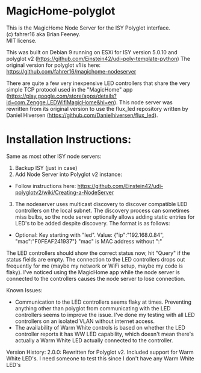 # MagicHome-polyglot
This is the MagicHome Node Server for the ISY Polyglot interface.  
(c) fahrer16 aka Brian Feeney.  
MIT license. 

This was built on Debian 9 running on ESXi for ISY version 5.0.10 and polyglot v2 (https://github.com/Einstein42/udi-poly-template-python)
The original version for polyglot v1 is here: https://github.com/fahrer16/magichome-nodeserver

There are quite a few very inexpensive LED controllers that share the very simple TCP protocol used in the "MagicHome" app (https://play.google.com/store/apps/details?id=com.Zengge.LEDWifiMagicHome&hl=en).
This node server was rewritten from its original version to use the flux_led repository written by Daniel Hiversen (https://github.com/Danielhiversen/flux_led).


# Installation Instructions:
Same as most other ISY node servers:

1. Backup ISY (just in case)
2. Add Node Server into Polyglot v2 instance:
  * Follow instructions here: https://github.com/Einstein42/udi-polyglotv2/wiki/Creating-a-NodeServer
3. The nodeserver uses multicast discovery to discover compatible LED controllers on the local subnet.  The discovery process can sometimes miss bulbs, so the node server optionally allows adding static entries for LED's to be added despite discovery.  The format is as follows:
  * Optional: Key starting with "led".  Value: {"ip":"192.168.0.84", "mac":"F0FEAF241937"}  "mac" is MAC address without ":"
   
The LED controllers should show the correct status now, hit "Query" if the status fields are empty.  The connection to the LED controllers drops out frequently for me (maybe my network or WiFi setup, maybe my code is flaky).  I've noticed using the MagicHome app while the node server is connected to the controllers causes the node server to lose connection.

Known Issues:
- Communication to the LED controllers seems flaky at times.  Preventing anything other than polyglot from communicating with the LED controllers seems to improve the issue.  I've done my testing with all LED controllers on an isolated VLAN without internet access.
- The availability of Warm White controls is based on whether the LED controller reports it has WW LED capability, which doesn't mean there's actually a Warm White LED actually connected to the controller.
 
Version History:
2.0.0: Rewritten for Polyglot v2.  Included support for Warm White LED's.  I need someone to test this since I don't have any Warm White LED's